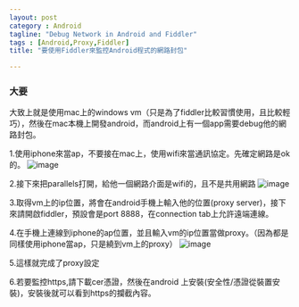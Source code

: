 ```yaml
---
layout: post
category : Android 
tagline: "Debug Network in Android and Fiddler"
tags : [Android,Proxy,Fiddler]
title: "要使用Fiddler來監控Android程式的網路封包"

---
```


### 大要

大致上就是使用mac上的windows vm（只是為了fiddler比較習慣使用，且比較輕巧），然後在mac本機上開發android，而android上有一個app需要debug他的網路封包。

1.使用iphone來當ap，不要接在mac上，使用wifi來當通訊協定。先確定網路是ok的。
![image](https://farm8.staticflickr.com/7362/16439766585_6dbeef30df_o.png)

2.接下來把parallels打開，給他一個網路介面是wifi的，且不是共用網路
![image](https://farm9.staticflickr.com/8669/15817258144_f44ccce57e_o.png)

3.取得vm上的ip位置，將會在android手機上輸入他的位置(proxy server)，接下來請開啟fiddler，預設會是port 8888，在connection tab上允許遠端連線。

4.在手機上連線到iphone的ap位置，並且輸入vm的ip位置當做proxy。（因為都是同樣使用iphone當ap，只是繞到vm上的proxy）
![image](https://farm8.staticflickr.com/7390/16253892737_97253076e9_o.png)

5.這樣就完成了proxy設定

6.若要監控https,請下載cer憑證，然後在android 上安裝(安全性/憑證從裝置安裝)，安裝後就可以看到https的攔截內容。
